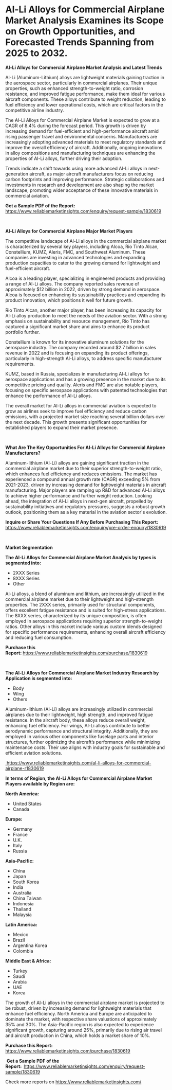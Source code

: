 <p><h1>Al-Li Alloys for Commercial Airplane Market Analysis Examines its Scope on Growth Opportunities, and Forecasted Trends Spanning from 2025 to 2032.</h1></p><p><strong>Al-Li Alloys for Commercial Airplane Market Analysis and Latest Trends</strong></p>
<p><p>Al-Li (Aluminum-Lithium) alloys are lightweight materials gaining traction in the aerospace sector, particularly in commercial airplanes. Their unique properties, such as enhanced strength-to-weight ratio, corrosion resistance, and improved fatigue performance, make them ideal for various aircraft components. These alloys contribute to weight reduction, leading to fuel efficiency and lower operational costs, which are critical factors in the competitive airline industry.</p><p>The Al-Li Alloys for Commercial Airplane Market is expected to grow at a CAGR of 8.4% during the forecast period. This growth is driven by increasing demand for fuel-efficient and high-performance aircraft amid rising passenger travel and environmental concerns. Manufacturers are increasingly adopting advanced materials to meet regulatory standards and improve the overall efficiency of aircraft. Additionally, ongoing innovations in alloy compositions and manufacturing techniques are enhancing the properties of Al-Li alloys, further driving their adoption.</p><p>Trends indicate a shift towards using more advanced Al-Li alloys in next-generation aircraft, as major aircraft manufacturers focus on reducing carbon footprints and improving performance. Strategic collaborations and investments in research and development are also shaping the market landscape, promoting wider acceptance of these innovative materials in commercial aviation.</p></p>
<p><strong>Get a Sample PDF of the Report:&nbsp;</strong> <a href="https://www.reliablemarketinsights.com/enquiry/request-sample/1830619?utm_campaign=2010&utm_medium=2&utm_source=Github&utm_content=ia&utm_term=03022025&utm_id=al-li-alloys-for-commercial-airplane">https://www.reliablemarketinsights.com/enquiry/request-sample/1830619</a></p>
<p>&nbsp;</p>
<p><strong>Al-Li Alloys for Commercial Airplane Major Market Players</strong></p>
<p><p>The competitive landscape of Al-Li alloys in the commercial airplane market is characterized by several key players, including Alcoa, Rio Tinto Alcan, Constellium, KUMZ, Aleris, FMC, and Southwest Aluminum. These companies are investing in advanced technologies and expanding production capacities to cater to the growing demand for lightweight and fuel-efficient aircraft.</p><p>Alcoa is a leading player, specializing in engineered products and providing a range of Al-Li alloys. The company reported sales revenue of approximately $12 billion in 2022, driven by strong demand in aerospace. Alcoa is focused on enhancing its sustainability practices and expanding its product innovation, which positions it well for future growth.</p><p>Rio Tinto Alcan, another major player, has been increasing its capacity for Al-Li alloy production to meet the needs of the aviation sector. With a strong emphasis on sustainability and resource management, Rio Tinto has captured a significant market share and aims to enhance its product portfolio further.</p><p>Constellium is known for its innovative aluminum solutions for the aerospace industry. The company recorded around $2.7 billion in sales revenue in 2022 and is focusing on expanding its product offerings, particularly in high-strength Al-Li alloys, to address specific manufacturer requirements.</p><p>KUMZ, based in Russia, specializes in manufacturing Al-Li alloys for aerospace applications and has a growing presence in the market due to its competitive pricing and quality. Aleris and FMC are also notable players, focusing on specific aerospace applications with patented technologies that enhance the performance of Al-Li alloys.</p><p>The overall market for Al-Li alloys in commercial aviation is expected to grow as airlines seek to improve fuel efficiency and reduce carbon emissions, with a projected market size reaching several billion dollars over the next decade. This growth presents significant opportunities for established players to expand their market presence.</p></p>
<p>&nbsp;</p>
<p><strong>What Are The Key Opportunities For Al-Li Alloys for Commercial Airplane Manufacturers?</strong></p>
<p><p>Aluminum-lithium (Al-Li) alloys are gaining significant traction in the commercial airplane market due to their superior strength-to-weight ratio, which enhances fuel efficiency and reduces emissions. The market has experienced a compound annual growth rate (CAGR) exceeding 5% from 2021-2023, driven by increasing demand for lightweight materials in aircraft manufacturing. Major players are ramping up R&D for advanced Al-Li alloys to achieve higher performance and further weight reduction. Looking ahead, the integration of Al-Li alloys in next-gen aircraft, propelled by sustainability initiatives and regulatory pressures, suggests a robust growth outlook, positioning them as a key material in the aviation sector's evolution.</p></p>
<p><strong>Inquire or Share Your Questions If Any Before Purchasing This Report:</strong> <a href="https://www.reliablemarketinsights.com/enquiry/pre-order-enquiry/1830619?utm_campaign=2010&utm_medium=2&utm_source=Github&utm_content=ia&utm_term=03022025&utm_id=al-li-alloys-for-commercial-airplane">https://www.reliablemarketinsights.com/enquiry/pre-order-enquiry/1830619</a></p>
<p>&nbsp;</p>
<p><strong>Market Segmentation</strong></p>
<p><strong>The Al-Li Alloys for Commercial Airplane Market Analysis by types is segmented into:</strong></p>
<p><ul><li>2XXX Series</li><li>8XXX Series</li><li>Other</li></ul></p>
<p><p>Al-Li alloys, a blend of aluminum and lithium, are increasingly utilized in the commercial airplane market due to their lightweight and high-strength properties. The 2XXX series, primarily used for structural components, offers excellent fatigue resistance and is suited for high-stress applications. The 8XXX series, characterized by its unique composition, is often employed in aerospace applications requiring superior strength-to-weight ratios. Other alloys in this market include various custom blends designed for specific performance requirements, enhancing overall aircraft efficiency and reducing fuel consumption.</p></p>
<p><strong>Purchase this Report:&nbsp;</strong><a href="https://www.reliablemarketinsights.com/purchase/1830619?utm_campaign=2010&utm_medium=2&utm_source=Github&utm_content=ia&utm_term=03022025&utm_id=al-li-alloys-for-commercial-airplane">https://www.reliablemarketinsights.com/purchase/1830619</a></p>
<p>&nbsp;</p>
<p><strong>The Al-Li Alloys for Commercial Airplane Market Industry Research by Application is segmented into:</strong></p>
<p><ul><li>Body</li><li>Wing</li><li>Others</li></ul></p>
<p><p>Aluminum-lithium (Al-Li) alloys are increasingly utilized in commercial airplanes due to their lightweight, high strength, and improved fatigue resistance. In the aircraft body, these alloys reduce overall weight, enhancing fuel efficiency. For wings, Al-Li alloys contribute to better aerodynamic performance and structural integrity. Additionally, they are employed in various other components like fuselage parts and interior structures, further optimizing the aircraft’s performance while minimizing maintenance costs. Their use aligns with industry goals for sustainable and efficient aviation solutions.</p></p>
<p><a href="https://www.reliablemarketinsights.com/al-li-alloys-for-commercial-airplane-r1830619?utm_campaign=2010&utm_medium=2&utm_source=Github&utm_content=ia&utm_term=03022025&utm_id=al-li-alloys-for-commercial-airplane">&nbsp;https://www.reliablemarketinsights.com/al-li-alloys-for-commercial-airplane-r1830619</a></p>
<p><strong>In terms of Region, the Al-Li Alloys for Commercial Airplane Market Players available by Region are:</strong></p>
<p>
    <p> <strong> North America: </strong>
        <ul>
            <li>United States</li>
            <li>Canada</li>
        </ul>
        </p> 
    <p> <strong> Europe: </strong>
        <ul>
            <li>Germany</li>
            <li>France</li>
            <li>U.K.</li>
            <li>Italy</li>
            <li>Russia</li>
        </ul>
        </p> 
    <p> <strong> Asia-Pacific: </strong>
        <ul>
            <li>China</li>
            <li>Japan</li>
            <li>South Korea</li>
            <li>India</li>
            <li>Australia</li>
            <li>China Taiwan</li>
            <li>Indonesia</li>
            <li>Thailand</li>
            <li>Malaysia</li>
        </ul>
        </p> 
    <p> <strong> Latin America: </strong>
        <ul>
            <li>Mexico</li>
            <li>Brazil</li>
            <li>Argentina Korea</li>
            <li>Colombia</li>
        </ul>
        </p> 
    <p> <strong> Middle East & Africa: </strong>
        <ul>
            <li>Turkey</li>
            <li>Saudi</li>
            <li>Arabia</li>
            <li>UAE</li>
            <li>Korea</li>
        </ul>
    </p>
    </p>
<p><p>The growth of Al-Li alloys in the commercial airplane market is projected to be robust, driven by increasing demand for lightweight materials that enhance fuel efficiency. North America and Europe are anticipated to dominate the market, with respective share valuations of approximately 35% and 30%. The Asia-Pacific region is also expected to experience significant growth, capturing around 25%, primarily due to rising air travel and aircraft production in China, which holds a market share of 10%.</p></p>
<p><strong>Purchase this Report: </strong><a href="https://www.reliablemarketinsights.com/purchase/1830619?utm_campaign=2010&utm_medium=2&utm_source=Github&utm_content=ia&utm_term=03022025&utm_id=al-li-alloys-for-commercial-airplane">https://www.reliablemarketinsights.com/purchase/1830619</a></p>
<p>&nbsp;<strong>Get a Sample PDF of the Report:&nbsp;&nbsp;</strong><a href="https://www.reliablemarketinsights.com/enquiry/request-sample/1830619?utm_campaign=2010&utm_medium=2&utm_source=Github&utm_content=ia&utm_term=03022025&utm_id=al-li-alloys-for-commercial-airplane">https://www.reliablemarketinsights.com/enquiry/request-sample/1830619</a></p>
<p><strong></strong></p>
<p>Check more reports on <a href="https://www.reliablemarketinsights.com/?utm_campaign=2010&utm_medium=2&utm_source=Github&utm_content=ia&utm_term=03022025&utm_id=al-li-alloys-for-commercial-airplane">https://www.reliablemarketinsights.com/</a></p>
